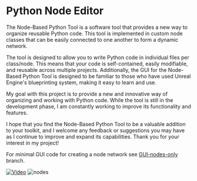 # Python Node Editor

The Node-Based Python Tool is a software tool that provides a new way to organize reusable Python code. This tool is implemented in custom node classes that can be easily connected to one another to form a dynamic network.

The tool is designed to allow you to write Python code in individual files per class/node. This means that your code is self-contained, easily modifiable, and reusable across multiple projects. Additionally, the GUI for the Node-Based Python Tool is designed to be familiar to those who have used Unreal Engine's blueprinting system, making it easy to learn and use.

My goal with this project is to provide a new and innovative way of organizing and working with Python code. While the tool is still in the development phase, I am constantly working to improve its functionality and features.

I hope that you find the Node-Based Python Tool to be a valuable addition to your toolkit, and I welcome any feedback or suggestions you may have as I continue to improve and expand its capabilities. Thank you for your interest in my project!

For minimal GUI code for creating a node network see [GUI-nodes-only](https://github.com/bhowiebkr/simple-node-editor/tree/GUI-nodes-only) branch.



[![Video](http://img.youtube.com/vi/DOsFJ8lm9dU/0.jpg)](http://www.youtube.com/watch?v=DOsFJ8lm9dU)
![nodes](https://github.com/bhowiebkr/simple-node-editor/blob/master/images/node_editor.jpg)
